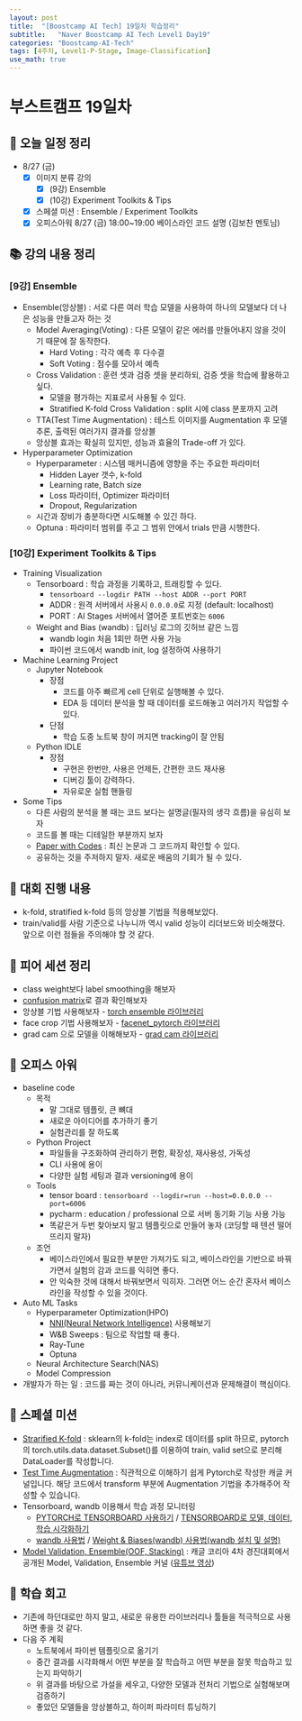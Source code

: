 ```yaml
---
layout: post
title:  "[Boostcamp AI Tech] 19일차 학습정리"
subtitle:   "Naver Boostcamp AI Tech Level1 Day19"
categories: "Boostcamp-AI-Tech"
tags: [4주차, Level1-P-Stage, Image-Classification]
use_math: true
---
```


# 부스트캠프 19일차

## 📝 오늘 일정 정리

* 8/27 (금)
  - [x] 이미지 분류 강의
    - [x] (9강) Ensemble
    - [x] (10강) Experiment Toolkits & Tips
  - [x] 스페셜 미션 : Ensemble / Experiment Toolkits
  - [x] 오피스아워 8/27 (금) 18:00~19:00 베이스라인 코드 설명 (김보찬 멘토님)

## 📚 강의 내용 정리

### [9강] Ensemble

* Ensemble(앙상블) : 서로 다른 여러 학습 모델을 사용하여 하나의 모델보다 더 나은 성능을 만들고자 하는 것
  * Model Averaging(Voting) : 다른 모델이 같은 에러를 만들어내지 않을 것이기 때문에 잘 동작한다.
    * Hard Voting : 각각 예측 후 다수결
    * Soft Voting : 점수를 모아서 예측
  * Cross Validation : 훈련 셋과 검증 셋을 분리하되, 검증 셋을 학습에 활용하고 싶다.
    * 모델을 평가하는 지표로서 사용될 수 있다.
    * Stratified K-fold Cross Validation : split 시에 class 분포까지 고려
  * TTA(Test Time Augmentation) : 테스트 이미지를 Augmentation 후 모델 추론, 출력된 여러가지 결과를 앙상블
  * 앙상블 효과는 확실히 있지만, 성능과 효율의 Trade-off 가 있다.
* Hyperparameter Optimization
  * Hyperparameter : 시스템 매커니즘에 영향을 주는 주요한 파라미터
    * Hidden Layer 갯수, k-fold
    * Learning rate, Batch size
    * Loss 파라미터, Optimizer 파라미터
    * Dropout, Regularization
  * 시간과 장비가 충분하다면 시도해볼 수 있긴 하다.
  * Optuna : 파라미터 범위를 주고 그 범위 안에서 trials 만큼 시행한다.

### [10강] Experiment Toolkits & Tips

* Training Visualization
  * Tensorboard : 학습 과정을 기록하고, 트래킹할 수 있다.
    * `tensorboard --logdir PATH --host ADDR --port PORT`
    * ADDR : 원격 서버에서 사용시 `0.0.0.0`로 지정 (default: localhost)
    * PORT : AI Stages 서버에서 열어준 포트번호는 `6006`
  * Weight and Bias (wandb) : 딥러닝 로그의 깃허브 같은 느낌
    * wandb login 처음 1회만 하면 사용 가능
    * 파이썬 코드에서 wandb init, log 설정하여 사용하기
* Machine Learning Project
  * Jupyter Notebook
    * 장점
      * 코드를 아주 빠르게 cell 단위로 실행해볼 수 있다.
      * EDA 등 데이터 분석을 할 때 데이터를 로드해놓고 여러가지 작업할 수 있다.
    * 단점
      * 학습 도중 노트북 창이 꺼지면 tracking이 잘 안됨
  * Python IDLE
    * 장점
      * 구현은 한번만, 사용은 언제든, 간편한 코드 재사용
      * 디버깅 툴이 강력하다.
      * 자유로운 실험 핸들링
* Some Tips
  * 다른 사람의 분석을 볼 때는 코드 보다는 설명글(필자의 생각 흐름)을 유심히 보자
  * 코드를 볼 때는 디테일한 부분까지 보자
  * [Paper with Codes](https://paperswithcode.com/) : 최신 논문과 그 코드까지 확인할 수 있다.
  * 공유하는 것을 주저하지 말자. 새로운 배움의 기회가 될 수 있다.

## 🚩 대회 진행 내용

* k-fold, stratified k-fold 등의 앙상블 기법을 적용해보았다.
* train/valid를 사람 기준으로 나누니까 역시 valid 성능이 리더보드와 비슷해졌다. 앞으로 이런 점들을 주의해야 할 것 같다.

## 🌱 피어 세션 정리

* class weight보다 label smoothing을 해보자
* [confusion matrix](https://scikit-learn.org/stable/modules/generated/sklearn.metrics.confusion_matrix.html)로 결과 확인해보자
* 앙상블 기법 사용해보자 - [torch ensemble 라이브러리](https://ensemble-pytorch.readthedocs.io/en/latest/quick_start.html)
* face crop 기법 사용해보자 - [facenet_pytorch 라이브러리](https://github.com/timesler/facenet-pytorch)
* grad cam 으로 모델을 이해해보자 - [grad cam 라이브러리](https://github.com/jacobgil/pytorch-grad-cam)

## 💎 오피스 아워

* baseline code 
  * 목적
    * 말 그대로 템플릿, 큰 뼈대
    * 새로운 아이디어를 추가하기 좋기
    * 실험관리를 잘 하도록
  * Python Project
    * 파일들을 구조화하여 관리하기 편함, 확장성, 재사용성, 가독성
    * CLI 사용에 용이
    * 다양한 실험 세팅과 결과 versioning에 용이
  * Tools
    * tensor board : `tensorboard --logdir=run --host=0.0.0.0 --port=6006`
    * pycharm : education / professional 으로 서버 동기화 기능 사용 가능
    * 똑같은거 두번 찾아보지 말고 템플릿으로 만들어 놓자 (코딩할 때 텐션 떨어뜨리지 말자)
  * 조언
    * 베이스라인에서 필요한 부분만 가져가도 되고, 베이스라인을 기반으로 바꿔가면서 실험의 감과 코드를 익히면 좋다.
    * 안 익숙한 것에 대해서 바꿔보면서 익히자. 그러면 어느 순간 혼자서 베이스라인을 작성할 수 있을 것이다.
* Auto ML Tasks
  * Hyperparameter Optimization(HPO)
    * [NNI(Neural Network Intelligence)](https://github.com/microsoft/nni) 사용해보기
    * W&B Sweeps : 팀으로 작업할 때 좋다.
    * Ray-Tune
    * Optuna
  * Neural Architecture Search(NAS)
  * Model Compression
* 개발자가 하는 일 : 코드를 짜는 것이 아니라, 커뮤니케이션과 문제해결이 핵심이다.

## 🔎 스페셜 미션

* [Strarified K-fold](https://stackoverflow.com/questions/60883696/k-fold-cross-validation-using-dataloaders-in-pytorch) : sklearn의 k-fold는 index로 데이터를 split 하므로, pytorch의 torch.utils.data.dataset.Subset()를 이용하여 train, valid set으로 분리해 DataLoader를 작성합니다.
* [Test Time Augmentation](https://www.kaggle.com/luyujia/pytorch-my-tta-function-easy-to-understand) : 직관적으로 이해하기 쉽게 Pytorch로 작성한 캐글 커널입니다. 해당 코드에서 transform 부분에 Augmentation 기법을 추가해주어 작성할 수 있습니다.
* Tensorboard, wandb 이용해서 학습 과정 모니터링
  * [PYTORCH로 TENSORBOARD 사용하기](https://tutorials.pytorch.kr/recipes/recipes/tensorboard_with_pytorch.html) / [TENSORBOARD로 모델, 데이터, 학습 시각화하기](https://tutorials.pytorch.kr/intermediate/tensorboard_tutorial.html)
  * [wandb 사용법](https://docs.wandb.ai/guides/integrations/pytorch) / [Weight & Biases(wandb) 사용법(wandb 설치 및 설명)](https://greeksharifa.github.io/references/2020/06/10/wandb-usage/)
* [Model Validation, Ensemble(OOF, Stacking)](https://www.kaggle.com/kcs93023/kakr-4th-seminar-model-validation-ensemble) : 캐글 코리아 4차 경진대회에서 공개된 Model, Validation, Ensemble 커널 ([유튜브 영상](https://youtu.be/G6i4folb2jo))

## 🚀 학습 회고

* 기존에 하던대로만 하지 말고, 새로운 유용한 라이브러리나 툴들을 적극적으로 사용하면 좋을 것 같다.
* 다음 주 계획
  * 노트북에서 파이썬 템플릿으로 옮기기
  * 중간 결과를 시각화해서 어떤 부분을 잘 학습하고 어떤 부분을 잘못 학습하고 있는지 파악하기
  * 위 결과를 바탕으로 가설을 세우고, 다양한 모델과 전처리 기법으로 실험해보며 검증하기
  * 좋았던 모델들을 앙상블하고, 하이퍼 파라미터 튜닝하기


